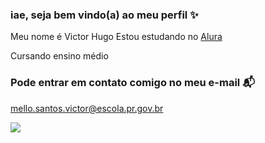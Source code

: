 ###  iae, seja bem vindo(a) ao meu perfil :sparkles: 

 Meu nome é Victor Hugo
 Estou estudando no [Alura](https://www.alura.com.br)
 
 Cursando ensino médio

 ### Pode entrar em contato comigo no meu e-mail 📬

 mello.santos.victor@escola.pr.gov.br

![](https://media.tenor.com/4btOI0hYOswAAAAC/seven-deadly-sins-salute.gif)
